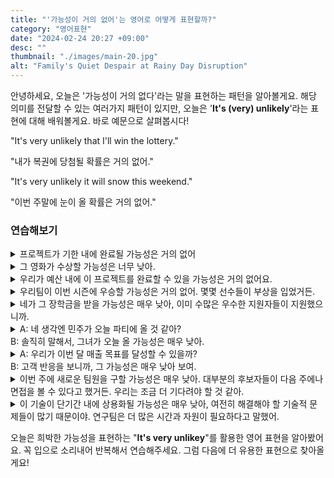 ```yaml
---
title: "'가능성이 거의 없어'는 영어로 어떻게 표현할까?"
category: "영어표현"
date: "2024-02-24 20:27 +09:00"
desc: ""
thumbnail: "./images/main-20.jpg"
alt: "Family's Quiet Despair at Rainy Day Disruption"
---
```


안녕하세요, 오늘은 '가능성이 거의 없다'라는 말을 표현하는 패턴을 알아볼게요. 해당 의미를 전달할 수 있는 여러가지 패턴이 있지만, 오늘은 '**It's (very) unlikely**'라는 표현에 대해 배워볼게요. 바로 예문으로 살펴봅시다!

"It's very unlikely that I'll win the lottery."

"내가 복권에 당첨될 확률은 거의 없어."

"It's very unlikely it will snow this weekend."

"이번 주말에 눈이 올 확률은 거의 없어."

### 연습해보기

<details>
  <summary>프로젝트가 기한 내에 완료될 가능성은 거의 없어</summary>
  <span>It's very unlikely the project will be completed on time.</span>
</details>

<details>
 <summary>그 영화가 수상할 가능성은 너무 낮아.</summary>
  <span>It's very unlikely that movie will win an award.</span>
</details>

<details>
  <summary>우리가 예산 내에 이 프로젝트를 완료할 수 있을 가능성은 거의 없어요.</summary>
  <span>It's very unlikely we can finish this project within budget.</span>
</details>

<details>
  <summary>우리팀이 이번 시즌에 우승할 가능성은 거의 없어. 몇몇 선수들이 부상을 입었거든.</summary>
  <span>It's very unlikely our team will win the season, due to several key players being injured.</span>
</details>

<details>
  <summary>네가 그 장학금을 받을 가능성은 매우 낮아, 이미 수많은 우수한 지원자들이 지원했으니까.</summary>
  <span>It's very unlikely you'll get the scholarship, given the numerous outstanding applicants already.</span>
</details>

<details>
  <summary>A: 네 생각엔 민주가 오늘 파티에 올 것 같아?<br>B: 솔직히 말해서, 그녀가 오늘 올 가능성은 매우 낮아.</summary>
  <span>A: Do you think Minju will come to the party today?<br>B: Honestly, it's very unlikely she will come today.</span>
</details>

<details>
  <summary>A: 우리가 이번 달 매출 목표를 달성할 수 있을까?<br>B: 고객 반응을 보니까, 그 가능성은 매우 낮아 보여.</summary>
  <span>A: Do you think we can meet our sales target this month<br>B: Looking at the customer response, it's very unlikely.</span>
</details>

<details>
  <summary>이번 주에 새로운 팀원을 구할 가능성은 매우 낮아. 대부분의 후보자들이 다음 주에나 면접을 볼 수 있다고 했거든. 우리는 조금 더 기다려야 할 것 같아.</summary>
  <span>It's very unlikely we'll be able to hire a new team member this week. Most candidates said they can only attend the interview next week. It seems we'll have to wait a bit longer.</span>
</details>

<details>
  <summary>이 기술이 단기간 내에 상용화될 가능성은 매우 낮아, 여전히 해결해야 할 기술적 문제들이 많기 때문이야. 연구팀은 더 많은 시간과 자원이 필요하다고 말했어.</summary>
  <span>It's very unlikely this technology will be commercialized in the short term, since there are still many technical issues to resolve. The research team said they need more time and resources</span>
</details>

오늘은 희박한 가능성을 표현하는 "**It's very unlikey**"를 활용한 영어 표현을 알아봤어요. 꼭 입으로 소리내어 반복해서 연습해주세요. 그럼 다음에 더 유용한 표현으로 찾아올게요!
